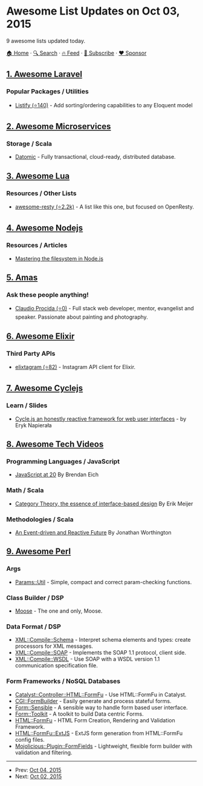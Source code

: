# Awesome List Updates on Oct 03, 2015

9 awesome lists updated today.

[🏠 Home](/README.md) · [🔍 Search](https://www.trackawesomelist.com/search/) · [🔥 Feed](https://www.trackawesomelist.com/rss.xml) · [📮 Subscribe](https://trackawesomelist.us17.list-manage.com/subscribe?u=d2f0117aa829c83a63ec63c2f&id=36a103854c) · [❤️  Sponsor](https://github.com/sponsors/theowenyoung)



## [1. Awesome Laravel](/content/chiraggude/awesome-laravel/README.md)

### Popular Packages / Utilities

*   [Listify (⭐140)](https://github.com/lookitsatravis/listify) - Add sorting/ordering capabilities to any Eloquent model

## [2. Awesome Microservices](/content/mfornos/awesome-microservices/README.md)

### Storage / Scala

*   [Datomic](http://www.datomic.com/) - Fully transactional, cloud-ready, distributed database.

## [3. Awesome Lua](/content/LewisJEllis/awesome-lua/README.md)

### Resources / Other Lists

*   [awesome-resty (⭐2.2k)](https://github.com/bungle/awesome-resty) - A list like this one, but focused on OpenResty.

## [4. Awesome Nodejs](/content/sindresorhus/awesome-nodejs/README.md)

### Resources / Articles

*   [Mastering the filesystem in Node.js](https://medium.com/@yoshuawuyts/mastering-the-filesystem-in-node-js-4706b7cb0801)

## [5. Amas](/content/sindresorhus/amas/README.md)

### Ask these people anything!

*   [Claudio Procida (⭐0)](https://github.com/claudiopro/ama) - Full stack web developer, mentor, evangelist and speaker. Passionate about painting and photography.

## [6. Awesome Elixir](/content/h4cc/awesome-elixir/README.md)

### Third Party APIs

*   [elixtagram (⭐82)](https://github.com/zensavona/elixtagram) - Instagram API client for Elixir.

## [7. Awesome Cyclejs](/content/cyclejs-community/awesome-cyclejs/README.md)

### Learn / Slides

*   [Cycle.js an honestly reactive framework for web user interfaces](http://slides.com/erykpiast/cycle) - by Eryk Napierała

## [8. Awesome Tech Videos](/content/lucasviola/awesome-tech-videos/README.md)

### Programming Languages / JavaScript

*   [JavaScript at 20](https://www.youtube.com/watch?v=bM79WQ9iMZQ) By Brendan Eich

### Math / Scala

*   [Category Theory, the essence of interface-based design](https://www.youtube.com/watch?v=JMP6gI5mLHc) By Erik Meijer

### Methodologies / Scala

*   [An Event-driven and Reactive Future](https://www.youtube.com/watch?v=_VdIQTtRkb8) By Jonathan Worthington

## [9. Awesome Perl](/content/hachiojipm/awesome-perl/README.md)

### Args

*   [Params::Util](https://metacpan.org/pod/Params::Util) - Simple, compact and correct param-checking functions.

### Class Builder / DSP

*   [Moose](https://metacpan.org/pod/Moose) - The one and only, Moose.

### Data Format / DSP

*   [XML::Compile::Schema](https://metacpan.org/pod/XML::Compile::Schema) - Interpret schema elements and types: create processors for XML messages.
*   [XML::Compile::SOAP](https://metacpan.org/pod/XML::Compile::SOAP) - Implements the SOAP 1.1 protocol, client side.
*   [XML::Compile::WSDL](https://metacpan.org/pod/XML::Compile::WSDL) - Use SOAP with a WSDL version 1.1 communication specification file.

### Form Frameworks / NoSQL Databases

*   [Catalyst::Controller::HTML::FormFu](https://metacpan.org/pod/Catalyst::Controller::HTML::FormFu) - Use HTML::FormFu in Catalyst.
*   [CGI::FormBuilder](https://metacpan.org/pod/CGI::FormBuilder) - Easily generate and process stateful forms.
*   [Form::Sensible](https://metacpan.org/pod/Form::Sensible) - A sensible way to handle form based user interface.
*   [Form::Toolkit](https://metacpan.org/pod/Form::Toolkit) - A toolkit to build Data centric Forms.
*   [HTML::FormFu](https://metacpan.org/pod/HTML::FormFu) - HTML Form Creation, Rendering and Validation Framework.
*   [HTML::FormFu::ExtJS](https://metacpan.org/pod/HTML::FormFu::ExtJS) - ExtJS form generation from HTML::FormFu config files.
*   [Mojolicious::Plugin::FormFields](https://metacpan.org/pod/Mojolicious::Plugin::FormFields) - Lightweight, flexible form builder with validation and filtering.

---

- Prev: [Oct 04, 2015](/content/2015/10/04/README.md)
- Next: [Oct 02, 2015](/content/2015/10/02/README.md)